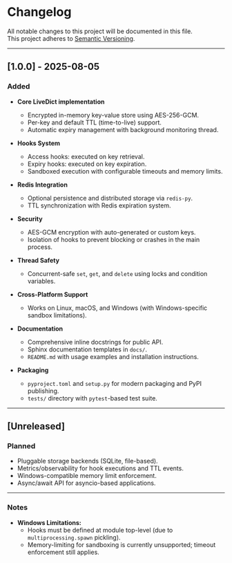 # Changelog

All notable changes to this project will be documented in this file.  
This project adheres to [Semantic Versioning](https://semver.org/spec/v2.0.0.html).

---

## [1.0.0] - 2025-08-05

### Added
- **Core LiveDict implementation**
  - Encrypted in-memory key-value store using AES-256-GCM.
  - Per-key and default TTL (time-to-live) support.
  - Automatic expiry management with background monitoring thread.

- **Hooks System**
  - Access hooks: executed on key retrieval.
  - Expiry hooks: executed on key expiration.
  - Sandboxed execution with configurable timeouts and memory limits.

- **Redis Integration**
  - Optional persistence and distributed storage via `redis-py`.
  - TTL synchronization with Redis expiration system.

- **Security**
  - AES-GCM encryption with auto-generated or custom keys.
  - Isolation of hooks to prevent blocking or crashes in the main process.

- **Thread Safety**
  - Concurrent-safe `set`, `get`, and `delete` using locks and condition variables.

- **Cross-Platform Support**
  - Works on Linux, macOS, and Windows (with Windows-specific sandbox limitations).

- **Documentation**
  - Comprehensive inline docstrings for public API.
  - Sphinx documentation templates in `docs/`.
  - `README.md` with usage examples and installation instructions.

- **Packaging**
  - `pyproject.toml` and `setup.py` for modern packaging and PyPI publishing.
  - `tests/` directory with `pytest`-based test suite.

---

## [Unreleased]

### Planned
- Pluggable storage backends (SQLite, file-based).
- Metrics/observability for hook executions and TTL events.
- Windows-compatible memory limit enforcement.
- Async/await API for asyncio-based applications.

---

### Notes
- **Windows Limitations:**
  - Hooks must be defined at module top-level (due to `multiprocessing.spawn` pickling).
  - Memory-limiting for sandboxing is currently unsupported; timeout enforcement still applies.
